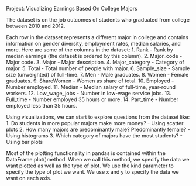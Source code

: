Project: Visualizing Earnings Based On College Majors

The dataset is on the job outcomes of students who graduated from college between 2010 and 2012.

Each row in the dataset represents a different major in college and contains information on gender diversity, employment rates, median salaries, and more. Here are some of the columns in the dataset:
	1. Rank - Rank by median earnings (the dataset is ordered by this column).
	2. Major_code - Major code.
	3. Major - Major description.
	4. Major_category - Category of major.
	5. Total - Total number of people with major.
	6. Sample_size - Sample size (unweighted) of full-time.
	7. Men - Male graduates.
	8. Women - Female graduates.
	9. ShareWomen - Women as share of total.
	10. Employed - Number employed.
	11. Median - Median salary of full-time, year-round workers.
	12. Low_wage_jobs - Number in low-wage service jobs.
	13. Full_time - Number employed 35 hours or more.
	14. Part_time - Number employed less than 35 hours.


Using visualizations, we can start to explore questions from the dataset like:
	1. Do students in more popular majors make more money? - Using scatter plots
	2. How many majors are predominantly male? Predominantly female? - Using histograms
	3. Which category of majors have the most students? - Using bar plots

Most of the plotting functionality in pandas is contained within the DataFrame.plot()method. When we call this method, we specify the data we want plotted as well as the type of plot. We use the kind parameter to specify the type of plot we want. We use x and y to specify the data we want on each axis.

